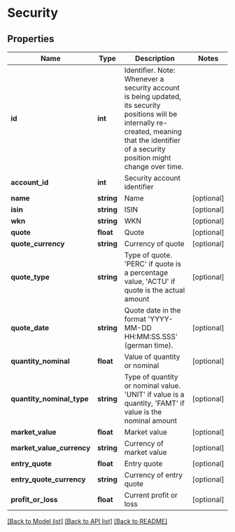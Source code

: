 # Security

## Properties
Name | Type | Description | Notes
------------ | ------------- | ------------- | -------------
**id** | **int** | Identifier. Note: Whenever a security account is being updated, its security positions will be internally re-created, meaning that the identifier of a security position might change over time. | 
**account_id** | **int** | Security account identifier | 
**name** | **string** | Name | [optional] 
**isin** | **string** | ISIN | [optional] 
**wkn** | **string** | WKN | [optional] 
**quote** | **float** | Quote | [optional] 
**quote_currency** | **string** | Currency of quote | [optional] 
**quote_type** | **string** | Type of quote. &#39;PERC&#39; if quote is a percentage value, &#39;ACTU&#39; if quote is the actual amount | [optional] 
**quote_date** | **string** | Quote date in the format &#39;YYYY-MM-DD HH:MM:SS.SSS&#39; (german time). | [optional] 
**quantity_nominal** | **float** | Value of quantity or nominal | [optional] 
**quantity_nominal_type** | **string** | Type of quantity or nominal value. &#39;UNIT&#39; if value is a quantity, &#39;FAMT&#39; if value is the nominal amount | [optional] 
**market_value** | **float** | Market value | [optional] 
**market_value_currency** | **string** | Currency of market value | [optional] 
**entry_quote** | **float** | Entry quote | [optional] 
**entry_quote_currency** | **string** | Currency of entry quote | [optional] 
**profit_or_loss** | **float** | Current profit or loss | [optional] 

[[Back to Model list]](../README.md#documentation-for-models) [[Back to API list]](../README.md#documentation-for-api-endpoints) [[Back to README]](../README.md)



